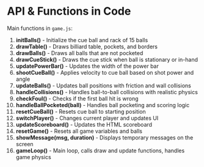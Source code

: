 # API & Functions in Code

Main functions in `game.js`:

1. **initBalls()** - Initialize the cue ball and rack of 15 balls
2. **drawTable()** - Draws billiard table, pockets, and borders
3. **drawBalls()** - Draws all balls that are not pocketed
4. **drawCueStick()** - Draws the cue stick when ball is stationary or in-hand
5. **updatePowerBar()** - Updates the width of the power bar
6. **shootCueBall()** - Applies velocity to cue ball based on shot power and angle
7. **updateBalls()** - Updates ball positions with friction and wall collisions
8. **handleCollisions()** - Handles ball-to-ball collisions with realistic physics
9. **checkFoul()** - Checks if the first ball hit is wrong
10. **handleBallPocketed(ball)** - Handles ball pocketing and scoring logic
11. **resetCueBall()** - Resets cue ball to starting position
12. **switchPlayer()** - Changes current player and updates UI
13. **updateScoreboard()** - Updates the HTML scoreboard
14. **resetGame()** - Resets all game variables and balls
15. **showMessage(msg, duration)** - Displays temporary messages on the screen
16. **gameLoop()** - Main loop, calls draw and update functions, handles game physics
